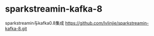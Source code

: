 # sparkstreamin-kafka-8
sparkstreamin与kafka0.8集成
https://github.com/lvlinjie/sparkstreamin-kafka-8.git